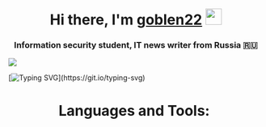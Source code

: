 <h1 align="center">Hi there, I'm <a href="https://nerd.az/wp-content/uploads/2020/07/21888938.gif" target="_blank">goblen22</a> 
<img src="https://github.com/blackcater/blackcater/raw/main/images/Hi.gif" height="32"/></h1>
<h3 align="center">Information security student, IT news writer from Russia 🇷🇺</h3>

<img src="/home/goblen22/Downlouds/Womens T-Shirt _ Anonymous Shop USA.jpeg" >

[![Typing SVG](https://readme-typing-svg.herokuapp.com?font=Fira+Code&pause=1000&color=F70807&width=435&lines=Brute+force+active.;Data+extracted.+Sorting+phase.;Camera+hijacked.+Feed+live.;Location+tracked.+Coordinates+locked.;We'll+keep+an+eye+on+you!)](https://git.io/typing-svg)

<h1 align="center">Languages and Tools:</a> 
<img scr="home/goblen22/Downlouds/metasploit.svg">
